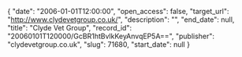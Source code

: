 {
  "date": "2006-01-01T12:00:00", 
  "open_access": false, 
  "target_url": "http://www.clydevetgroup.co.uk/", 
  "description": "", 
  "end_date": null, 
  "title": "Clyde Vet Group", 
  "record_id": "20060101T120000/GcBR1htBvlkKeyAnvqEP5A==", 
  "publisher": "clydevetgroup.co.uk", 
  "slug": 71680, 
  "start_date": null
}

